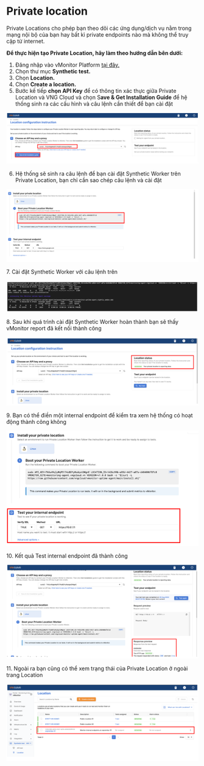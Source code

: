 # Private location

Private Locations cho phép bạn theo dõi các ứng dụng/dịch vụ nằm trong mạng nội bộ của bạn hay bất kì private endpoints nào mà không thể truy cập từ internet.

**Để thực hiện tạo Private Location, hãy làm theo hướng dẫn bên dưới:**

1. Đăng nhập vào vMonitor Platform [tại đây.](https://hcm-3.console.vngcloud.vn/vmonitor) 
2. Chọn thư mục **Synthetic test.**
3. Chọn **Location.**
4. Chọn **Create a location.**
5. Bước kế tiếp **chọn API Key** để có thông tin xác thực giữa Private Location và VNG Cloud và chọn S**ave & Get Installation Guide** để hệ thống sinh ra các cấu hình và câu lệnh cần thiết để bạn cài đặt

![Image](https://github.com/vngcloud/docs/blob/main/Vietnamese/.gitbook/assets/image%20(924).png?raw=true)

6. Hệ thống sẽ sinh ra câu lệnh để bạn cài đặt Synthetic Worker trên Private Location, bạn chỉ cần sao chép câu lệnh và cài đặt

![Image](https://github.com/vngcloud/docs/blob/main/Vietnamese/.gitbook/assets/image%20(926).png?raw=true)

7\. Cài đặt Synthetic Worker với câu lệnh trên

![Image](https://github.com/vngcloud/docs/blob/main/Vietnamese/.gitbook/assets/image%20(927).png?raw=true)

8\. Sau khi quá trình cài đặt Synthetic Worker hoàn thành bạn sẽ thấy vMonitor report đã kết nối thành công

![Image](https://github.com/vngcloud/docs/blob/main/Vietnamese/.gitbook/assets/image%20(928).png?raw=true)

9\. Bạn có thể điền một internal endpoint để kiểm tra xem hệ thống có hoạt động thành công không

![Image](https://github.com/vngcloud/docs/blob/main/Vietnamese/.gitbook/assets/image%20(929).png?raw=true)

10\. Kết quả Test internal endpoint đã thành công

![Image](https://github.com/vngcloud/docs/blob/main/Vietnamese/.gitbook/assets/image%20(930).png?raw=true)

11\. Ngoài ra bạn cũng có thể xem trạng thái của Private Location ở ngoài trang Location

![Image](https://github.com/vngcloud/docs/blob/main/Vietnamese/.gitbook/assets/image%20(931).png?raw=true)

